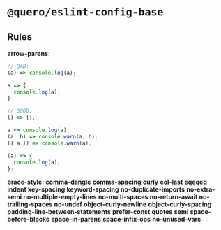 # `@quero/eslint-config-base`

## Rules

**arrow-parens:**

```js
// BAD:
(a) => console.log(a);

a => {
  console.log(a);
}

// GOOD:
() => {};

a => console.log(a);
(a, b) => console.warn(a, b);
({ a }) => console.warn(a);

(a) => {
  console.log(a);
};
```

**brace-style:**
**comma-dangle**
**comma-spacing**
**curly**
**eol-last**
**eqeqeq**
**indent**
**key-spacing**
**keyword-spacing**
**no-duplicate-imports**
**no-extra-semi**
**no-multiple-empty-lines**
**no-multi-spaces**
**no-return-await**
**no-trailing-spaces**
**no-undef**
**object-curly-newline**
**object-curly-spacing**
**padding-line-between-statements**
**prefer-const**
**quotes**
**semi**
**space-before-blocks**
**space-in-parens**
**space-infix-ops**
**no-unused-vars**
